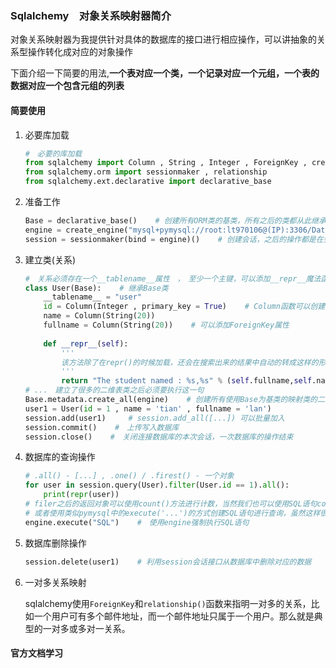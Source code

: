 ### Sqlalchemy　对象关系映射器简介

对象关系映射器为我提供针对具体的数据库的接口进行相应操作，可以讲抽象的关系型操作转化成对应的对象操作

下面介绍一下简要的用法,**一个表对应一个类，一个记录对应一个元组，一个表的数据对应一个包含元组的列表**

#### 简要使用

1. 必要库加载

   ```python
   #　必要的库加载
   from sqlalchemy import Column , String , Integer , ForeignKey , create_engine , and_ , or_ , text    # text创建SQL语句文本
   from sqlalchemy.orm import sessionmaker , relationship
   from sqlalchemy.ext.declarative import declarative_base
   ```

2. 准备工作

   ```python
   Base = declarative_base()    # 创建所有ORM类的基类，所有之后的类都从此继承得到
   engine = create_engine("mysql+pymysql://root:lt970106@(IP):3306/Databasename" , echo = True , max_overflow = 5)    # 使用具体的数据库驱动建立连接引擎,"数据库+数据库驱动名://user:passw@(IP):端口/数据库名称",echo属性可以显示每一次的SQL查询语句 , max_overflow限制最大连接数
   session = sessionmaker(bind = engine)()    # 创建会话，之后的操作都是在会话上建立起来的
   ```

3. 建立类(关系)

   ```python
   #　关系必须存在一个__tablename__属性　，　至少一个主键，可以添加__repr__魔法函数实现对repr()函数的支持用来实现对一个对象数据的表达
   class User(Base):    # 继承Base类
       __tablename__ = "user"
       id = Column(Integer , primary_key = True)    # Column函数可以创建一个对应二维表额一列数据的映射
       name = Column(String(20))
       fullname = Column(String(20))    # 可以添加ForeignKey属性
       
       def __repr__(self):
           '''
           该方法除了在repr()的时候加载，还会在搜索出来的结果中自动的转成这样的形式
           '''
           return "The student named : %s,%s" % (self.fullname,self.name)
   # ...　建立了很多的二维表类之后必须要执行这一句
   Base.metadata.create_all(engine)    # 创建所有使用Base为基类的映射类的二维表
   user1 = User(id = 1 , name = 'tian' , fullname = 'lan')
   session.add(user1)     # session.add_all([...]) 可以批量加入
   session.commit()    #　上传写入数据库
   session.close()    #　关闭连接数据库的本次会话，一次数据库的操作结束
   ```

4. 数据库的查询操作

   ```python
   # .all() - [...] , .one() / .firest() - 一个对象
   for user in session.query(User).filter(User.id == 1).all():
       print(repr(user))
   # filer之后的返回对象可以使用count()方法进行计数，当然我们也可以使用SQL语句count计数方法进行计数
   # 或者使用类似pymysql中的execute('...')的方式创建SQL语句进行查询，虽然这样很有扩展价值但是不是很符合ORM的理念，如果需要这样执行建议直接使用pymysql库
   engine.execute("SQL")    #　使用engine强制执行SQL语句
   ```

5. 数据库删除操作

   ```python
   session.delete(user1)    # 利用session会话接口从数据库中删除对应的数据
   ```

6. 一对多关系映射

   sqlalchemy使用`ForeignKey`和`relationship()`函数来指明一对多的关系，比如一个用户可有多个邮件地址，而一个邮件地址只属于一个用户。那么就是典型的一对多或多对一关系。

#### 官方文档学习

